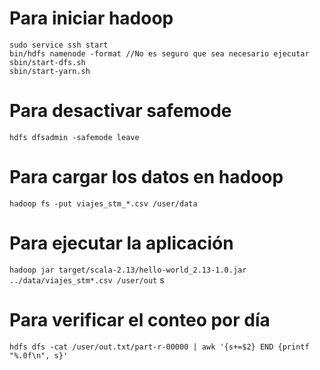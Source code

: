 # Para iniciar hadoop
```
sudo service ssh start
bin/hdfs namenode -format //No es seguro que sea necesario ejecutar
sbin/start-dfs.sh
sbin/start-yarn.sh
```

# Para desactivar safemode
```hdfs dfsadmin -safemode leave```

# Para cargar los datos en hadoop
```hadoop fs -put viajes_stm_*.csv /user/data```

# Para ejecutar la aplicación
```hadoop jar target/scala-2.13/hello-world_2.13-1.0.jar ../data/viajes_stm*.csv /user/out```
s
# Para verificar el conteo por día
```hdfs dfs -cat /user/out.txt/part-r-00000 | awk '{s+=$2} END {printf "%.0f\n", s}'```

